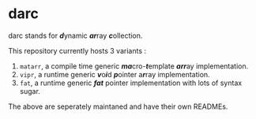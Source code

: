 # darc
darc stands for ***d***ynamic ***ar***ray ***c***ollection. 

This repository currently hosts 3 variants :

1. `matarr`, a compile time generic ***ma***cro-***t***emplate ***arr***ay implementation.
2. `vipr`, a runtime generic ***v***o***i***d ***p***ointer a***r***ray implementation.
3. `fat`, a runtime generic ***fat*** pointer implementation with lots of syntax sugar.

The above are seperately maintaned and have their own READMEs.
